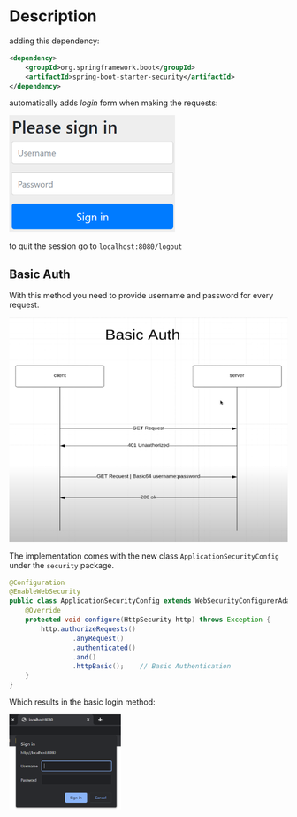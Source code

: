 # Description

adding this dependency:

```xml
<dependency>
    <groupId>org.springframework.boot</groupId>
    <artifactId>spring-boot-starter-security</artifactId>
</dependency>
```

automatically adds _login_ form when making the requests:

<img src="./images/login.png" width="300">

to quit the session go to `localhost:8080/logout`


## Basic Auth
With this method you need to provide username and password for every request.

<img src="./images/basic-auth.png">

The implementation comes with the new class `ApplicationSecurityConfig` under the `security` package.

```java
@Configuration
@EnableWebSecurity
public class ApplicationSecurityConfig extends WebSecurityConfigurerAdapter {
    @Override
    protected void configure(HttpSecurity http) throws Exception {
        http.authorizeRequests()
                .anyRequest()
                .authenticated()
                .and()
                .httpBasic();    // Basic Authentication
    }
}
```

Which results in the basic login method:

<img src="./images/basic-auth-login.png" width="40%">


